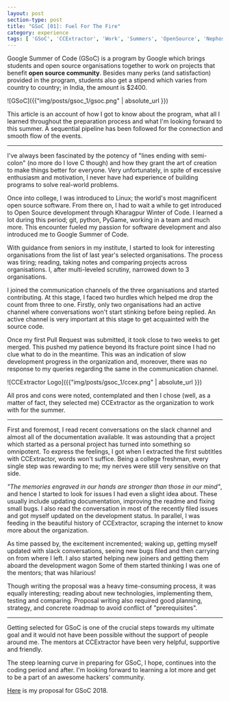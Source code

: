 ```yaml
---
layout: post
section-type: post
title: "GSoC [01]: Fuel For The Fire"
category: experience
tags: [ 'GSoC', 'CCExtractor', 'Work', 'Summers', 'OpenSource', 'Nephos' ]
---
```

Google Summer of Code (GSoC) is a program by Google which brings students and open source organisations together to work on projects that benefit **open source community**. Besides many perks (and satisfaction) provided in the program, students also get a stipend which varies from country to country; in India, the amount is $2400.

![GSoC]({{"img/posts/gsoc_1/gsoc.png" | absolute_url }})

This article is an account of how I got to know about the program, what all I learned throughout the preparation process and what I'm looking forward to this summer. A sequential pipeline has been followed for the connection and smooth flow of the events.

---

I've always been fascinated by the potency of "lines ending with semi-colon" (no more do I love C though) and how they grant the art of creation to make things better for everyone. Very unfortunately, in spite of excessive enthusiasm and motivation, I never have had experience of building programs to solve real-world problems.

Once into college, I was introduced to Linux; the world's most magnificent open source software. From there on, I had to wait a while to get introduced to Open Source development through Kharagpur Winter of Code. I learned a lot during this period; git, python, PyGame, working in a team and much more. This encounter fueled my passion for software development and also introduced me to Google Summer of Code.

With guidance from seniors in my institute, I started to look for interesting organisations from the list of last year's selected organisations. The process was tiring; reading, taking notes and comparing projects across organisations. I, after multi-leveled scrutiny, narrowed down to 3 organisations.

I joined the communication channels of the three organisations and started contributing. At this stage, I faced two hurdles which helped me drop the count from three to one. Firstly, only two organisations had an active channel where conversations won't start stinking before being replied. An active channel is very important at this stage to get acquainted with the source code.

Once my first Pull Request was submitted, it took close to two weeks to get merged. This pushed my patience beyond its fracture point since I had no clue what to do in the meantime. This was an indication of slow development progress in the organization and, moreover, there was no response to my queries regarding the same in the communication channel.

![CCExtractor Logo]({{"img/posts/gsoc_1/ccex.png" | absolute_url }})

All pros and cons were noted, contemplated and then I chose (well, as a matter of fact, they selected me) CCExtractor as the organization to work with for the summer.

---

First and foremost, I read recent conversations on the slack channel and almost all of the documentation available. It was astounding that a project which started as a personal project has turned into something so omnipotent. To express the feelings, I got when I extracted the first subtitles with CCExtractor, words won't suffice. Being a college freshman, every single step was rewarding to me; my nerves were still very sensitive on that side.

*"The memories engraved in our hands are stronger than those in our mind"*, and hence I started to look for issues I had even a slight idea about. These usually include updating documentation, improving the readme and fixing small bugs. I also read the conversation in most of the recently filed issues and got myself updated on the development status. In parallel, I was feeding in the beautiful history of CCExtractor, scraping the internet to know more about the organization.

As time passed by, the excitement incremented; waking up, getting myself updated with slack conversations, seeing new bugs filed and then carrying on from where I left. I also started helping new joiners and getting them aboard the development wagon Some of them started thinking I was one of the mentors; that was hilarious!

Though writing the proposal was a heavy time-consuming process, it was equally interesting; reading about new technologies, implementing them, testing and comparing. Proposal writing also required good planning, strategy, and concrete roadmap to avoid conflict of "prerequisites".

---

Getting selected for GSoC is one of the crucial steps towards my ultimate goal and it would not have been possible without the support of people around me. The mentors at CCExtractor have been very helpful, supportive and friendly.

The steep learning curve in preparing for GSoC, I hope, continues into the coding period and after. I'm looking forward to learning a lot more and get to be a part of an awesome hackers' community.

[Here](https://github.com/thealphadollar/gsoc18-proposal) is my proposal for GSoC 2018.